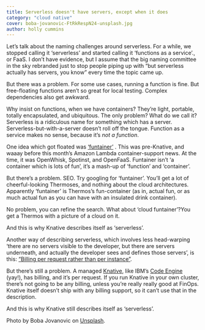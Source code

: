 ```yaml
---
title: Serverless doesn't have servers, except when it does
category: "cloud native"
cover: boba-jovanovic-FtRkRespN24-unsplash.jpg
author: holly cummins
---
```


Let’s talk about the naming challenges around serverless. For a while, we stopped calling it ‘serverless’ and started calling it ‘functions as a service’., or FaaS. I don’t have evidence, but I assume that the big naming committee in the sky rebranded just to stop people piping up with “but serverless actually has servers, you know” every time the topic came up.

But there was a problem. For some use cases, running a function is fine. But free-floating functions aren’t so great for local testing. Complex dependencies also get awkward.

Why insist on functions, when we have containers? They’re light, portable, totally encapsulated, and ubiquitous. The only problem? What do we call it? Serverless is a ridiculous name for something which has a server. Serverless-but-with-a-server doesn’t roll off the tongue. Function as a service makes no sense, because it’s _not a function_.

One idea which got floated was [‘funtainer’](https://thenewstack.io/funtainers-beauty-running-containers-functions/) . This was pre-Knative, and waaay before this month’s Amazon Lambda container-support news. At the time, it was OpenWhisk, Spotinst, and OpenFaaS.
Funtainer isn’t ‘a container which is lots of fun’, it’s a mash-up of ‘function’ and ‘container’.

But there’s a problem. SEO.
Try googling for ‘funtainer’. You’ll get a lot of cheerful-looking Thermoses, and nothing about the cloud architectures. Apparently ‘funtainer’ is Thermos’s fun-container (as in, actual fun, or as much actual fun as you can have with an insulated drink container).

No problem, you can refine the search. What about ‘cloud funtainer’?You get a Thermos with a picture of a cloud on it.

And this is why Knative describes itself as ‘serverless’.

Another way of describing serverless, which involves less head-warping ‘there are no servers visible to the developer, but there are servers underneath, and actually the developer sees and defines those servers’, is this: [“Billing per request rather than per instance”](http://twitter.com/tef_ebooks/status/1339151538917355520).

But there’s still a problem. A managed [Knative](https://knative.dev), like IBM’s [Code Engine](https://www.ibm.com/cloud/blog/ibm-cloud-code-engine-enjoy-your-cloud-again) (yay!), has billing, and it’s per request. If you run Knative in your own cluster, there’s not going to be any billing, unless you’re really really good at FinOps. Knative itself doesn’t ship with any billing support, so it can’t use that in the description.

And this is why Knative still describes itself as ‘serverless’.

Photo by Boba Jovanovic on [Unsplash](https://unsplash.com/photos/FtRkRespN24).
